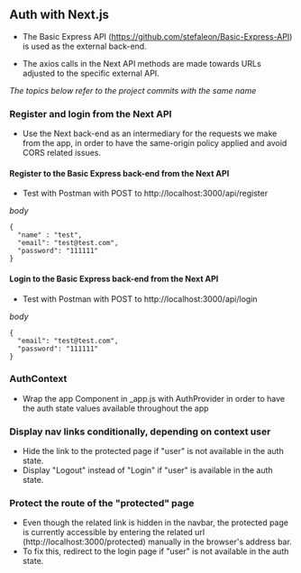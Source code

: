 ## Auth with Next.js

- The Basic Express API (https://github.com/stefaleon/Basic-Express-API) is used as the external back-end.

- The axios calls in the Next API methods are made towards URLs adjusted to the specific external API.

_The topics below refer to the project commits with the same name_

### Register and login from the Next API

- Use the Next back-end as an intermediary for the requests we make from the app, in order to have the same-origin policy applied and avoid CORS related issues.

#### Register to the Basic Express back-end from the Next API

- Test with Postman with POST to http://localhost:3000/api/register

_body_

```
{
  "name" : "test",
  "email": "test@test.com",
  "password": "111111"
}
```

#### Login to the Basic Express back-end from the Next API

- Test with Postman with POST to http://localhost:3000/api/login

_body_

```
{
  "email": "test@test.com",
  "password": "111111"
}
```

### AuthContext

- Wrap the app Component in \_app.js with AuthProvider in order to have the auth state values available throughout the app

### Display nav links conditionally, depending on context user

- Hide the link to the protected page if "user" is not available in the auth state.
- Display "Logout" instead of "Login" if "user" is available in the auth state.

### Protect the route of the "protected" page

- Even though the related link is hidden in the navbar, the protected page is currently accessible by entering the related url (http://localhost:3000/protected) manually in the browser's address bar.
- To fix this, redirect to the login page if "user" is not available in the auth state.
